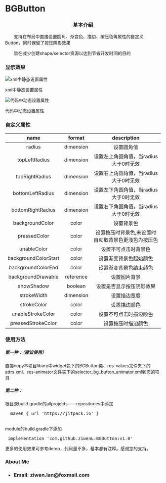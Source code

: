 # BGButton
<h3 align="center">基本介绍</h3>
<p>　　支持在布局中直接设置圆角、渐变色、描边、按压色等属性的自定义Button，同时保留了按压阴影效果</p>
<p>　　旨在减少创建shape/selector资源以达到节省开发时间的目的</p>

<h3>显示效果</h3>
<img  src="https://github.com/ziwenL/BGButton/blob/master/readme/images/example_dynamic.gif?raw=true" alt="xml中静态设置属性" />
<p >xml中静态设置属性</p>
<img src="https://github.com/ziwenL/BGButton/blob/master/readme/images/example_dynamic.gif?raw=true" alt="代码中动态设置属性"/>
<p >代码中动态设置属性</p>
<h3 >自定义属性</h3>

|name|format|description|
|:---:|:---:|:---:|
| radius | dimension |设置圆角值
| topLeftRadius | dimension |设置左上角圆角值，当radius大于0时无效
| topRightRadius | dimension |设置右上角圆角值，当radius大于0时无效
| bottomLeftRadius | dimension |设置左下角圆角值，当radius大于0时无效
| bottomRightRadius | dimension |设置右下角圆角值，当radius大于0时无效
| backgroundColor | color |设置背景色
| pressedColor | color |设置按压时背景色,未设置时自动取背景色更浅色为按压色
| unableColor | color |设置不可点击时背景色
| backgroundColorStart | color |设置渐变背景色起始颜色
| backgroundColorEnd | color |设置渐变背景色结束颜色
| backgroundDrawable | reference |设置图片背景
| showShadow | boolean |设置是否显示按压阴影效果
| strokeWidth | dimension |设置描边宽度
| strokeColor | color |设置描边颜色
| unableStrokeColor | color |设置不可点击时描边颜色
| pressedStrokeColor |color| 设置按压时描边颜色

<h3>使用方法</h3>
<h5>第一种：（建议使用）</h5>
<p>直接copy本项目libary中widget包下的BGButton类、res-values文件夹下的attrs.xml、res-animator文件夹下的selector_bg_button_animator.xml到您的项目</p>
 <h5>第二种：</h5>
 <p>根目录build.gradle的allprojects——repositories中添加
  <br/>
<div class="highlight highlight-source-groovy-gradle"><pre>  <span class="pl-s"><span class="pl-pds"></span>maven { url 'https://jitpack.io' }<span class="pl-pds"></span></span></pre></div>
 </p>
 <br/>
 module的build.gradle下添加
<div class="highlight highlight-source-groovy-gradle"><pre> implementation <span class="pl-s"><span class="pl-pds">'</span>com.github.ziwenL:BGButton:v1.0<span class="pl-pds">'</span></span></pre></div>
 </p>
 
 <p>更多的使用效果可参考demo，代码量不多，基本都有注释。感谢您的支持。</p>
 
<h3>About Me<h3>
<ul>
<li>
<p>Email: ziwen.lan@foxmail.com</p>
</li>
</ul>
